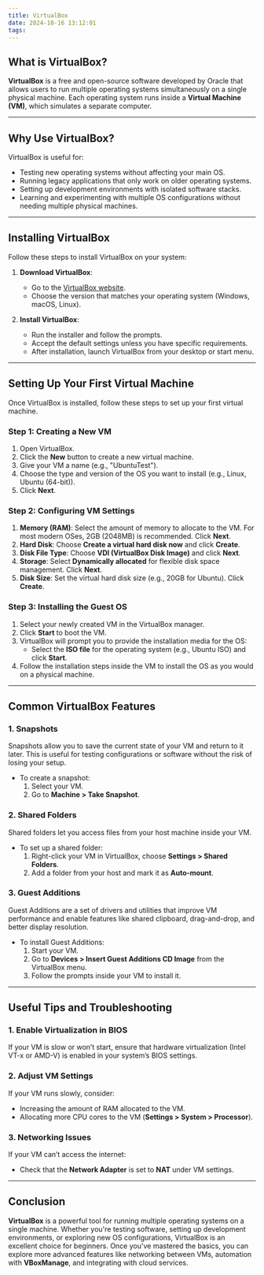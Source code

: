 ```yaml
---
title: VirtualBox
date: 2024-10-16 13:12:01
tags:
---
```

## What is VirtualBox?

**VirtualBox** is a free and open-source software developed by Oracle that allows users to run multiple operating systems simultaneously on a single physical machine. Each operating system runs inside a **Virtual Machine (VM)**, which simulates a separate computer.

---

## Why Use VirtualBox?

VirtualBox is useful for:
- Testing new operating systems without affecting your main OS.
- Running legacy applications that only work on older operating systems.
- Setting up development environments with isolated software stacks.
- Learning and experimenting with multiple OS configurations without needing multiple physical machines.

---

## Installing VirtualBox

Follow these steps to install VirtualBox on your system:

1. **Download VirtualBox**:
   - Go to the [VirtualBox website](https://www.virtualbox.org/).
   - Choose the version that matches your operating system (Windows, macOS, Linux).

2. **Install VirtualBox**:
   - Run the installer and follow the prompts.
   - Accept the default settings unless you have specific requirements.
   - After installation, launch VirtualBox from your desktop or start menu.

---

## Setting Up Your First Virtual Machine

Once VirtualBox is installed, follow these steps to set up your first virtual machine.

### Step 1: Creating a New VM
1. Open VirtualBox.
2. Click the **New** button to create a new virtual machine.
3. Give your VM a name (e.g., "UbuntuTest").
4. Choose the type and version of the OS you want to install (e.g., Linux, Ubuntu (64-bit)).
5. Click **Next**.

### Step 2: Configuring VM Settings
1. **Memory (RAM)**: Select the amount of memory to allocate to the VM. For most modern OSes, 2GB (2048MB) is recommended. Click **Next**.
2. **Hard Disk**: Choose **Create a virtual hard disk now** and click **Create**.
3. **Disk File Type**: Choose **VDI (VirtualBox Disk Image)** and click **Next**.
4. **Storage**: Select **Dynamically allocated** for flexible disk space management. Click **Next**.
5. **Disk Size**: Set the virtual hard disk size (e.g., 20GB for Ubuntu). Click **Create**.

### Step 3: Installing the Guest OS
1. Select your newly created VM in the VirtualBox manager.
2. Click **Start** to boot the VM.
3. VirtualBox will prompt you to provide the installation media for the OS:
   - Select the **ISO file** for the operating system (e.g., Ubuntu ISO) and click **Start**.
4. Follow the installation steps inside the VM to install the OS as you would on a physical machine.

---

## Common VirtualBox Features

### 1. Snapshots
Snapshots allow you to save the current state of your VM and return to it later. This is useful for testing configurations or software without the risk of losing your setup.

- To create a snapshot:
  1. Select your VM.
  2. Go to **Machine > Take Snapshot**.

### 2. Shared Folders
Shared folders let you access files from your host machine inside your VM.

- To set up a shared folder:
  1. Right-click your VM in VirtualBox, choose **Settings > Shared Folders**.
  2. Add a folder from your host and mark it as **Auto-mount**.

### 3. Guest Additions
Guest Additions are a set of drivers and utilities that improve VM performance and enable features like shared clipboard, drag-and-drop, and better display resolution.

- To install Guest Additions:
  1. Start your VM.
  2. Go to **Devices > Insert Guest Additions CD Image** from the VirtualBox menu.
  3. Follow the prompts inside your VM to install it.

---

## Useful Tips and Troubleshooting

### 1. Enable Virtualization in BIOS
If your VM is slow or won’t start, ensure that hardware virtualization (Intel VT-x or AMD-V) is enabled in your system’s BIOS settings.

### 2. Adjust VM Settings
If your VM runs slowly, consider:
- Increasing the amount of RAM allocated to the VM.
- Allocating more CPU cores to the VM (**Settings > System > Processor**).

### 3. Networking Issues
If your VM can’t access the internet:
- Check that the **Network Adapter** is set to **NAT** under VM settings.

---

## Conclusion

**VirtualBox** is a powerful tool for running multiple operating systems on a single machine. Whether you're testing software, setting up development environments, or exploring new OS configurations, VirtualBox is an excellent choice for beginners. Once you've mastered the basics, you can explore more advanced features like networking between VMs, automation with **VBoxManage**, and integrating with cloud services.